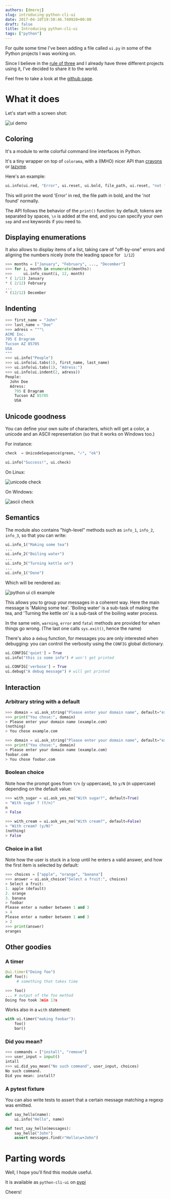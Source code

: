 ```yaml
---
authors: [dmerej]
slug: introducing-python-cli-ui
date: 2017-04-10T19:50:46.740920+00:00
draft: false
title: Introducing python-cli-ui
tags: ["python"]
---
```


For quite some time I've been adding a file called `ui.py` in some
of the Python projects I was working on.

Since I believe in the [rule of
three](https://blog.codinghorror.com/rule-of-three/) and I already have three
different projects using it, I've decided to share it to the world.

Feel free to take a look at the [github page](https://github.com/TankerApp/python-cli-ui).

<!--more-->

# What it does

Let's start with a screen shot:

![ui demo](/pics/python-cli-ui-demo.png)


## Coloring

It's a module to write colorful command line interfaces in Python.

It's a tiny wrapper on top of `colorama`, with a (IMHO) nicer API than
[crayons](https://pypi.python.org/pypi/crayons) or
[lazyme](https://pypi.python.org/pypi/lazyme).

Here's an example:

```python
ui.info(ui.red, "Error", ui.reset, ui.bold, file_path, ui.reset, "not found")
```

This will print the word 'Error' in red, the file path in bold, and the
'not found' normally.

The API follows the behavior of the `print()` function: by default, tokens
are separated by spaces, `\n` is added at the end, and you can specify
your own `sep` and `end` keywords if you need to.

## Displaying enumerations

It also allows to display items of a list, taking care of
"off-by-one" errors and aligning the numbers nicely (note the
leading space for ` 1/12`)

```python
>>> months = ["January", "February", ..., "December"]
>>> for i, month in enumerate(months):
>>>     ui.info_count(i, 12, month)
* ( 1/12) January
* ( 2/12) February
...
* (12/12) December
```

## Indenting

```python
>>> first_name = "John"
>>> last_name = "Doe"
>>> adress = """\
ACME Inc.
795 E Dragram
Tucson AZ 85705
USA
"""
>>> ui.info("People")
>>> ui.info(ui.tabs(1), first_name, last_name)
>>> ui.info(ui.tabs(1), "Adress:")
>>> ui.info(ui.indent(2, adress))
People:
  John Doe
  Adress:
    795 E Dragram
    Tucson AZ 85705
    USA
```

## Unicode goodness

You can define your own suite of characters, which will get a color, a
unicode and an ASCII representation (so that it works on Windows too.)

For instance:

```python
check  = UnicodeSequence(green, "✓", "ok")

ui.info("Success!", ui.check)
```

On Linux:

![unicode check](/pics/python-cli-ui-check-unicode.png)

On Windows:

![ascii check](/pics/python-cli-ui-check-ascii.png)


## Semantics

The module also contains "high-level" methods such as
`info_1`, `info_2`, `info_3`, so that you can write:

```python
ui.info_1("Making some tea")
...
ui.info_2("Boiling water")
...
ui.info_3("Turning kettle on")
...
ui.info_1("Done")
```

Which will be rendered as:

![python ui cli example](/pics/python-cli-ui.png)

This allows you to group your messages in a coherent way.
Here the main message is 'Making some tea'. 'Boiling water' is a sub-task
of making the tea, and 'Turning the kettle on' is a sub-task of the
boiling water process.

In the same vein, `warning`, `error` and `fatal` methods are provided for when
things go wrong. (The last one calls `sys.exit()`, hence the name)

There's also a `debug` function, for messages you are only interested when
debugging: you can control the verbosity using the `CONFIG` global dictionary.

```python
ui.CONFIG['quiet'] = True
ui.info("this is some info") # won't get printed
```

```python
ui.CONFIG['verbose'] = True
ui.debug("A debug message") # will get printed
```

## Interaction

### Arbitrary string with a default

```python
>>> domain = ui.ask_string("Please enter your domain name", default="example.com")
>>> print("You chose:", domain)
> Please enter your domain name (example.com)
(nothing)
> You chose example.com

>>> domain = ui.ask_string("Please enter your domain name", default="example.com")
>>> print("You chose:", domain)
> Please enter your domain name (example.com)
foobar.com
> You chose foobar.com
```

### Boolean choice

Note how the prompt goes from `Y/n` (y uppercase), to `y/N` (n uppercase)
depending on the default value:

```python
>>> with_sugar = ui.ask_yes_no("With sugar?", default=True)
> "With sugar ? (Y/n)"
n
> False

>>> with_cream = ui.ask_yes_no("With cream?", default=False)
> "With cream? (y/N)"
(nothing)
> False
```

### Choice in a list

Note how the user is stuck in a loop until he enters a valid answer,
and how the first item is selected by default:

```python
>>> choices = ["apple", "orange", "banana"]
>>> answer = ui.ask_choice("Select a fruit:", choices)
> Select a fruit:
1. apple (default)
2. orange
3. banana
> foobar
Please enter a number between 1 and 3
> 4
Please enter a number between 1 and 3
> 2
>>> print(answer)
oranges
```



## Other goodies

### A timer

```python
@ui.timer("Doing foo")
def foo():
     # something that takes time

>>> foo()
... # output of the foo method
Doing foo took 3min 13s
```

Works also in a `with` statement:

```python
with ui.timer("making foobar"):
    foo()
    bar()
```

### Did you mean?


```python
>>> commands = ["install", "remove"]
>>> user_input = input()
intall
>>> ui.did_you_mean("No such command", user_input, choices)
No such command.
Did you mean: install?
```

### A pytest fixture

You can also write tests to assert that a certain message matching a regexp was
emitted.

```python
def say_hello(name):
    ui.info("Hello", name)

def test_say_hello(messages):
    say_hello("John")
    assert messages.find(r"Hello\w+John")
```

# Parting words

Well, I hope you'll find this module useful.

It is available as `python-cli-ui` on [pypi](https://pypi.org/project/python-cli-ui/)

Cheers!
